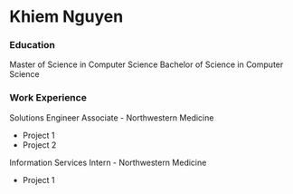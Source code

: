 # Khiem Nguyen

### Education
Master of Science in Computer Science
Bachelor of Science in Computer Science 


### Work Experience
Solutions Engineer Associate - Northwestern Medicine
- Project 1
- Project 2

Information Services Intern - Northwestern Medicine
- Project 1
